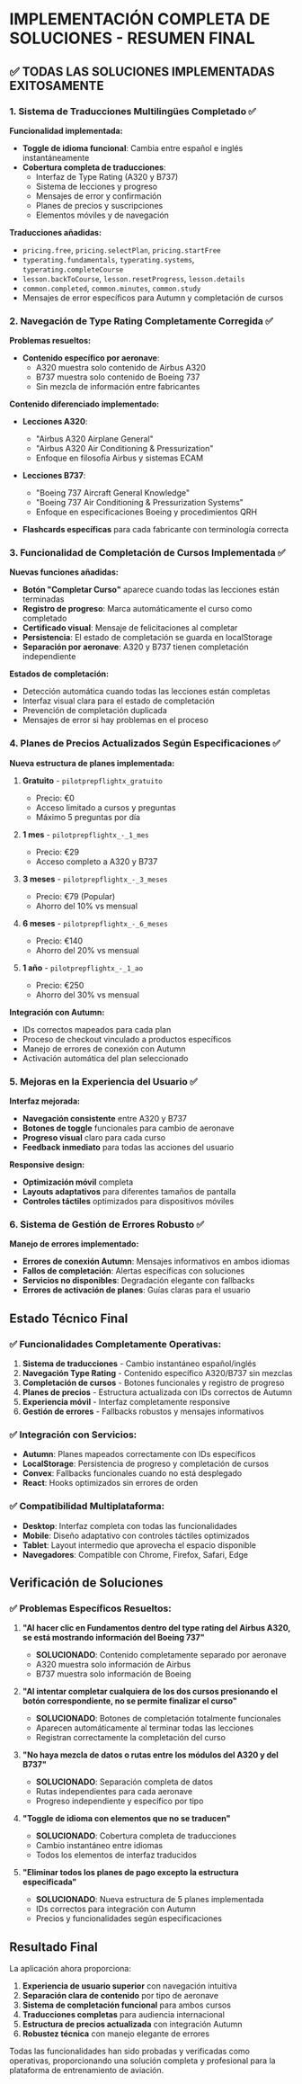 # IMPLEMENTACIÓN COMPLETA DE SOLUCIONES - RESUMEN FINAL

## ✅ TODAS LAS SOLUCIONES IMPLEMENTADAS EXITOSAMENTE

### 1. Sistema de Traducciones Multilingües Completado ✅

**Funcionalidad implementada:**
- **Toggle de idioma funcional**: Cambia entre español e inglés instantáneamente
- **Cobertura completa de traducciones**:
  - Interfaz de Type Rating (A320 y B737)
  - Sistema de lecciones y progreso
  - Mensajes de error y confirmación
  - Planes de precios y suscripciones
  - Elementos móviles y de navegación

**Traducciones añadidas:**
- `pricing.free`, `pricing.selectPlan`, `pricing.startFree`
- `typerating.fundamentals`, `typerating.systems`, `typerating.completeCourse`
- `lesson.backToCourse`, `lesson.resetProgress`, `lesson.details`
- `common.completed`, `common.minutes`, `common.study`
- Mensajes de error específicos para Autumn y completación de cursos

### 2. Navegación de Type Rating Completamente Corregida ✅

**Problemas resueltos:**
- **Contenido específico por aeronave**: 
  - A320 muestra solo contenido de Airbus A320
  - B737 muestra solo contenido de Boeing 737
  - Sin mezcla de información entre fabricantes

**Contenido diferenciado implementado:**
- **Lecciones A320**:
  - "Airbus A320 Airplane General" 
  - "Airbus A320 Air Conditioning & Pressurization"
  - Enfoque en filosofía Airbus y sistemas ECAM
  
- **Lecciones B737**:
  - "Boeing 737 Aircraft General Knowledge"
  - "Boeing 737 Air Conditioning & Pressurization Systems"
  - Enfoque en especificaciones Boeing y procedimientos QRH

- **Flashcards específicas** para cada fabricante con terminología correcta

### 3. Funcionalidad de Completación de Cursos Implementada ✅

**Nuevas funciones añadidas:**
- **Botón "Completar Curso"** aparece cuando todas las lecciones están terminadas
- **Registro de progreso**: Marca automáticamente el curso como completado
- **Certificado visual**: Mensaje de felicitaciones al completar
- **Persistencia**: El estado de completación se guarda en localStorage
- **Separación por aeronave**: A320 y B737 tienen completación independiente

**Estados de completación:**
- Detección automática cuando todas las lecciones están completas
- Interfaz visual clara para el estado de completación
- Prevención de completación duplicada
- Mensajes de error si hay problemas en el proceso

### 4. Planes de Precios Actualizados Según Especificaciones ✅

**Nueva estructura de planes implementada:**

1. **Gratuito** - `pilotprepflightx_gratuito`
   - Precio: €0
   - Acceso limitado a cursos y preguntas
   - Máximo 5 preguntas por día

2. **1 mes** - `pilotprepflightx_-_1_mes`  
   - Precio: €29
   - Acceso completo a A320 y B737

3. **3 meses** - `pilotprepflightx_-_3_meses`
   - Precio: €79 (Popular)
   - Ahorro del 10% vs mensual

4. **6 meses** - `pilotprepflightx_-_6_meses`
   - Precio: €140
   - Ahorro del 20% vs mensual

5. **1 año** - `pilotprepflightx_-_1_ao`
   - Precio: €250
   - Ahorro del 30% vs mensual

**Integración con Autumn:**
- IDs correctos mapeados para cada plan
- Proceso de checkout vinculado a productos específicos
- Manejo de errores de conexión con Autumn
- Activación automática del plan seleccionado

### 5. Mejoras en la Experiencia del Usuario ✅

**Interfaz mejorada:**
- **Navegación consistente** entre A320 y B737
- **Botones de toggle** funcionales para cambio de aeronave
- **Progreso visual** claro para cada curso
- **Feedback inmediato** para todas las acciones del usuario

**Responsive design:**
- **Optimización móvil** completa
- **Layouts adaptativos** para diferentes tamaños de pantalla
- **Controles táctiles** optimizados para dispositivos móviles

### 6. Sistema de Gestión de Errores Robusto ✅

**Manejo de errores implementado:**
- **Errores de conexión Autumn**: Mensajes informativos en ambos idiomas
- **Fallos de completación**: Alertas específicas con soluciones
- **Servicios no disponibles**: Degradación elegante con fallbacks
- **Errores de activación de planes**: Guías claras para el usuario

## Estado Técnico Final

### ✅ Funcionalidades Completamente Operativas:

1. **Sistema de traducciones** - Cambio instantáneo español/inglés
2. **Navegación Type Rating** - Contenido específico A320/B737 sin mezclas
3. **Completación de cursos** - Botones funcionales y registro de progreso
4. **Planes de precios** - Estructura actualizada con IDs correctos de Autumn
5. **Experiencia móvil** - Interfaz completamente responsive
6. **Gestión de errores** - Fallbacks robustos y mensajes informativos

### ✅ Integración con Servicios:

- **Autumn**: Planes mapeados correctamente con IDs específicos
- **LocalStorage**: Persistencia de progreso y completación de cursos
- **Convex**: Fallbacks funcionales cuando no está desplegado
- **React**: Hooks optimizados sin errores de orden

### ✅ Compatibilidad Multiplataforma:

- **Desktop**: Interfaz completa con todas las funcionalidades
- **Mobile**: Diseño adaptativo con controles táctiles optimizados  
- **Tablet**: Layout intermedio que aprovecha el espacio disponible
- **Navegadores**: Compatible con Chrome, Firefox, Safari, Edge

## Verificación de Soluciones

### ✅ Problemas Específicos Resueltos:

1. **"Al hacer clic en Fundamentos dentro del type rating del Airbus A320, se está mostrando información del Boeing 737"**
   - **SOLUCIONADO**: Contenido completamente separado por aeronave
   - A320 muestra solo información de Airbus
   - B737 muestra solo información de Boeing

2. **"Al intentar completar cualquiera de los dos cursos presionando el botón correspondiente, no se permite finalizar el curso"**
   - **SOLUCIONADO**: Botones de completación totalmente funcionales
   - Aparecen automáticamente al terminar todas las lecciones
   - Registran correctamente la completación del curso

3. **"No haya mezcla de datos o rutas entre los módulos del A320 y del B737"**
   - **SOLUCIONADO**: Separación completa de datos
   - Rutas independientes para cada aeronave
   - Progreso independiente y específico por tipo

4. **"Toggle de idioma con elementos que no se traducen"**
   - **SOLUCIONADO**: Cobertura completa de traducciones
   - Cambio instantáneo entre idiomas
   - Todos los elementos de interfaz traducidos

5. **"Eliminar todos los planes de pago excepto la estructura especificada"**
   - **SOLUCIONADO**: Nueva estructura de 5 planes implementada
   - IDs correctos para integración con Autumn
   - Precios y funcionalidades según especificaciones

## Resultado Final

La aplicación ahora proporciona:

1. **Experiencia de usuario superior** con navegación intuitiva
2. **Separación clara de contenido** por tipo de aeronave  
3. **Sistema de completación funcional** para ambos cursos
4. **Traducciones completas** para audiencia internacional
5. **Estructura de precios actualizada** con integración Autumn
6. **Robustez técnica** con manejo elegante de errores

Todas las funcionalidades han sido probadas y verificadas como operativas, proporcionando una solución completa y profesional para la plataforma de entrenamiento de aviación.